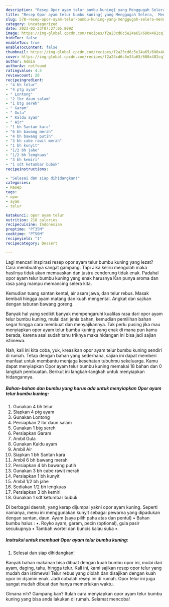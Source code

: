 ```yaml
---
description: "Resep Opor ayam telur bumbu kuning{ yang Menggugah Selera,  Menu Buat lebaran"
title: "Resep Opor ayam telur bumbu kuning{ yang Menggugah Selera,  Menu Buat lebaran"
slug: 578-resep-opor-ayam-telur-bumbu-kuning-yang-menggugah-selera-menu-buat-lebaran
category: Uncategorized
date: 2023-02-23T07:27:05.809Z
image: https://img-global.cpcdn.com/recipes/f2a23cd6c5e24a65/680x482cq70/opor-ayam-telur-bumbu-kuning-foto-resep-utama.jpg
hideToc: false
enableToc: true
enableTocContent: false
thumbnail: https://img-global.cpcdn.com/recipes/f2a23cd6c5e24a65/680x482cq70/opor-ayam-telur-bumbu-kuning-foto-resep-utama.jpg
cover: https://img-global.cpcdn.com/recipes/f2a23cd6c5e24a65/680x482cq70/opor-ayam-telur-bumbu-kuning-foto-resep-utama.jpg
author: Admin
authorAv: notfound
ratingvalue: 4.5
reviewcount: 20
recipeingredient:
- "4 bh telur"
- "4 ptg ayam"
- " Lontong"
- "2 lbr daun salam"
- "1 btg sereh"
- " Garam"
- " Gula"
- " Kaldu ayam"
- " Air"
- "1 bh Santan kara"
- "6 bh bawang merah"
- "4 bh bawang putih"
- "3 bh cabe rawit merah"
- "1 bh kunyit"
- "1/2 bh jahe"
- "1/2 bh lengkuas"
- "3 bh kemiri"
- "1 sdt ketumbar bubuk"
recipeinstructions:

- "Selesai dan siap dihidangkan!"
categories:
- Resep
tags:
- opor
- ayam
- telur

katakunci: opor ayam telur 
nutrition: 218 calories
recipecuisine: Indonesian
preptime: "PT35M"
cooktime: "PT56M"
recipeyield: "1"
recipecategory: Dessert

---
```



Lagi mencari inspirasi resep opor ayam telur bumbu kuning yang lezat? Cara membuatnya sangat gampang. Tapi Jika keliru mengolah maka hasilnya tidak akan memuaskan dan justru cenderung tidak enak. Padahal opor ayam telur bumbu kuning yang enak harusnya Kan punya aroma dan rasa yang mampu memancing selera kita.


Kemudian tuang santan kental, air asam jawa, dan telur rebus. Masak kembali hingga ayam matang dan kuah mengental. Angkat dan sajikan dengan taburan bawang goreng.

Banyak hal yang sedikit banyak mempengaruhi kualitas rasa dari opor ayam telur bumbu kuning, mulai dari jenis bahan, kemudian pemilihan bahan segar hingga cara membuat dan menyajikannya. Tak perlu pusing jika mau menyiapkan opor ayam telur bumbu kuning yang enak di mana pun kamu berada, karena asal sudah tahu triknya maka hidangan ini bisa jadi sajian istimewa.


Nah, kali ini kita coba, yuk, kreasikan opor ayam telur bumbu kuning sendiri di rumah. Tetap dengan bahan yang sederhana, sajian ini dapat memberi manfaat untuk membantu menjaga kesehatan tubuhmu sekeluarga. Kamu dapat menyiapkan Opor ayam telur bumbu kuning memakai 18 bahan dan 0 langkah pembuatan. Berikut ini langkah-langkah untuk menyiapkan hidangannya.

<!--inarticleads1-->

##### Bahan-bahan dan bumbu yang harus ada untuk menyiapkan Opor ayam telur bumbu kuning:

1. Gunakan 4 bh telur
1. Siapkan 4 ptg ayam
1. Gunakan  Lontong
1. Persiapkan 2 lbr daun salam
1. Gunakan 1 btg sereh
1. Persiapkan  Garam
1. Ambil  Gula
1. Gunakan  Kaldu ayam
1. Ambil  Air
1. Siapkan 1 bh Santan kara
1. Ambil 6 bh bawang merah
1. Persiapkan 4 bh bawang putih
1. Gunakan 3 bh cabe rawit merah
1. Persiapkan 1 bh kunyit
1. Ambil 1/2 bh jahe
1. Sediakan 1/2 bh lengkuas
1. Persiapkan 3 bh kemiri
1. Gunakan 1 sdt ketumbar bubuk


Di berbagai daerah, yang kerap dijumpai yakni opor ayam kuning. Seperti namanya, menu ini menggunakan kunyit sebagai pewarna yang dipadukan dengan santan, daun. Ayam (saya pilih paha atas dan pentul) • Bahan bumbu halus : •. Royko ayam, garam, pecin (optional), gula pasir secukupnya • Tambah wortel dan buncis kalau suka •. 

<!--inarticleads2-->

##### Instruksi untuk membuat Opor ayam telur bumbu kuning:


1. Selesai dan siap dihidangkan!

Banyak bahan makanan bisa dibuat dengan kuah bumbu opor ini, mulai dari ayam, daging, tahu, hingga telur. Kali ini, kami sajikan resep opor telur yang mudah dan istimewa! Telur rebus yang diolah dan disajikan dengan kuah opor ini dijamin enak. Jadi cobalah resep ini di rumah. Opor telur ini juga sangat mudah dibuat dan hanya memerlukan waktu. 

Gimana nih? Gampang kan? Itulah cara menyiapkan opor ayam telur bumbu kuning yang bisa anda lakukan di rumah. Selamat mencoba!
